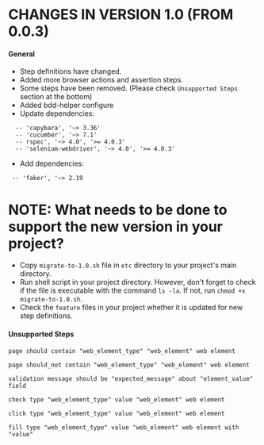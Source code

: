 CHANGES IN VERSION 1.0 (FROM 0.0.3)
===================================

#### General

* Step definitions have changed.
* Added more browser actions and assertion steps.
* Some steps have been removed. (Please check `Unsupported Steps` section at the bottom)
* Added bdd-helper configure
* Update dependencies:

 ```
   -- 'capybara', '~> 3.36' 
   -- 'cucumber', '~> 7.1' 
   -- rspec', '~> 4.0', '>= 4.0.3' 
   -- 'selenium-webdriver', '~> 4.0', '>= 4.0.3' 
  ```

* Add dependencies:

 ```
  -- 'faker', '~> 2.19
 ```

# NOTE: What needs to be done to support the new version in your project?

* Copy `migrate-to-1.0.sh` file in `etc` directory to your project's main directory.
* Run shell script in your project directory. However, don't forget to check if the file is executable with the
  command `ls -la`. If not, run `chmod +x migrate-to-1.0.sh`.
* Check the `feature` files in your project whether it is updated for new step definitions.

#### Unsupported Steps

 ```
page should contain "web_element_type" "web_element" web element

page should_not contain "web_element_type" "web_element" web element

validation message should be "expected_message" about "element_value" field

check type "web_element_type" value "web_element" web element

click type "web_element_type" value "web_element" web element

fill type "web_element_type" value "web_element" web element with "value"
 ```